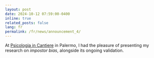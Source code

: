 ```yaml
---
layout: post
date: 2024-10-12 07:59:00-0400
inline: true
related_posts: false
lang: fr
permalink: /fr/news/announcement_4/
---
```


<!-- TRANSLATION NOTE: Replace the English content below with French translation. -->

At [Psicologia in Cantiere](https://www.oprs.it/evento/psicologia-in-cantiere/) in Palermo, I had the pleasure of presenting my research on _impostor bias_, alongside its ongoing validation.
